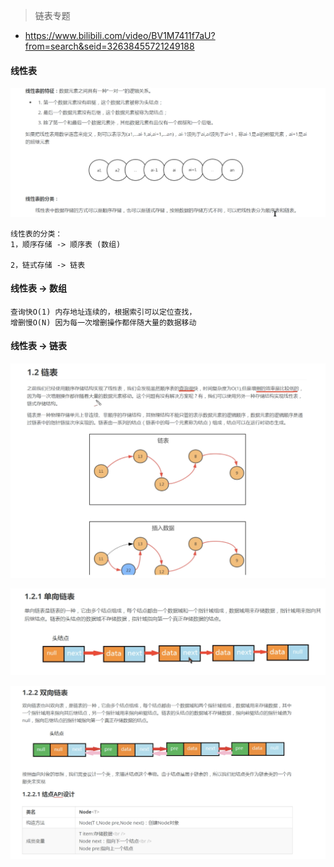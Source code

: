 > 链表专题
- https://www.bilibili.com/video/BV1M7411f7aU?from=search&seid=32638455721249188

#### 线性表
![](./pic/l1.png)
```text
线性表的分类：
1，顺序存储 -> 顺序表 (数组)

2，链式存储 -> 链表
```

#### 线性表 -> 数组
```text
查询快O(1) 内存地址连续的，根据索引可以定位查找， 
增删慢O(N) 因为每一次增删操作都伴随大量的数据移动
```

#### 线性表 -> 链表
![](./pic/l2.png)

![单向链表](./pic/l3.png)

![双向链表](./pic/l4.png)

```text

```